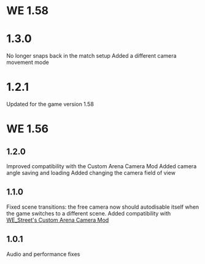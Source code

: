 # WE 1.58
# 1.3.0
No longer snaps back in the match setup
Added a different camera movement mode
# 1.2.1
Updated for the game version 1.58
# WE 1.56
## 1.2.0
Improved compatibility with the Custom Arena Camera Mod
Added camera angle saving and loading
Added changing the camera field of view
## 1.1.0
Fixed scene transitions: the free camera now should autodisable itself when the game switches to a different scene.
Added compatibility with [WE_Street's Custom Arena Camera Mod](https://thunderstore.io/c/wrestling-empire/p/WE_Street/Custom_Arena_Camera_Mod/)
## 1.0.1
Audio and performance fixes